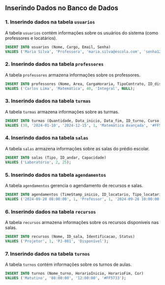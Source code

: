 ## Inserindo Dados no Banco de Dados

### 1. Inserindo dados na tabela `usuarios`
A tabela `usuarios` contém informações sobre os usuários do sistema (como professores e locatários).

```sql
INSERT INTO usuarios (Nome, Cargo, Email, Senha) 
VALUES ('Maria Silva', 'Professora', 'maria.silva@escola.com', 'senha123');
```

### 2. Inserindo dados na tabela `professores`
A tabela `professores` armazena informações sobre os professores.

```sql
INSERT INTO professores (Nome, Area, CargaHoraria, TipoContrato, ID_disponibilidade) 
VALUES ('Carlos Lima', 'Matemática', 40, 'Integral', NULL);
```

### 3. Inserindo dados na tabela `turmas`
A tabela `turmas` armazena informações sobre as turmas.

```sql
INSERT INTO turmas (Quantidade, Data_inicio, Data_fim, ID_turno, Curso, Cor) 
VALUES (30, '2024-01-10', '2024-12-15', 1, 'Matemática Avançada', '#FF5733');
```

### 4. Inserindo dados na tabela `salas`
A tabela `salas` armazena informações sobre as salas do prédio escolar.

```sql
INSERT INTO salas (Tipo, ID_andar, Capacidade) 
VALUES ('Laboratório', 2, 25);
```

### 5. Inserindo dados na tabela `agendamentos`
A tabela `agendamentos` gerencia o agendamento de recursos e salas.

```sql
INSERT INTO agendamentos (TimeStamp_inicio, ID_locatario, Tipo_locatario, ID_turma, TimeStamp_fim) 
VALUES ('2024-09-28 08:00:00', 1, 'Professor', 1, '2024-09-28 10:00:00');
```

### 6. Inserindo dados na tabela `recursos`
A tabela `recursos` armazena informações sobre os recursos disponíveis nas salas.

```sql
INSERT INTO recursos (Nome, ID_sala, Identificacao, Status) 
VALUES ('Projetor', 1, 'PJ-001', 'Disponível');
```

### 7. Inserindo dados na tabela `turnos`
A tabela `turnos` contém informações sobre os turnos de aulas.

```sql
INSERT INTO turnos (Nome_turno, HorarioInicio, HorarioFim, Cor) 
VALUES ('Matutino', '08:00:00', '12:00:00', '#FF5733');
```
